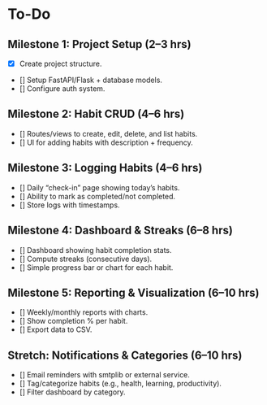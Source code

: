 # To-Do

## Milestone 1: Project Setup (2–3 hrs)
- [x] Create project structure.
- [] Setup FastAPI/Flask + database models.
- [] Configure auth system.

## Milestone 2: Habit CRUD (4–6 hrs)
- [] Routes/views to create, edit, delete, and list habits.
- [] UI for adding habits with description + frequency.

## Milestone 3: Logging Habits (4–6 hrs)
- [] Daily “check-in” page showing today’s habits.
- [] Ability to mark as completed/not completed.
- [] Store logs with timestamps.

## Milestone 4: Dashboard & Streaks (6–8 hrs)
- [] Dashboard showing habit completion stats.
- [] Compute streaks (consecutive days).
- [] Simple progress bar or chart for each habit.

## Milestone 5: Reporting & Visualization (6–10 hrs)
- [] Weekly/monthly reports with charts.
- [] Show completion % per habit.
- [] Export data to CSV.

## Stretch: Notifications & Categories (6–10 hrs)
- [] Email reminders with smtplib or external service.
- [] Tag/categorize habits (e.g., health, learning, productivity).
- [] Filter dashboard by category.